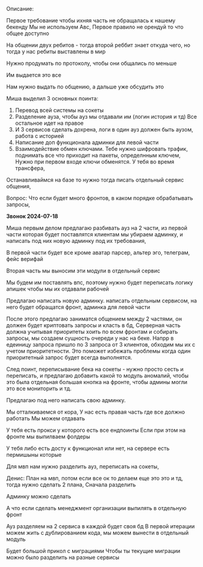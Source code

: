 Описание: 

Первое требование чтобы ихняя часть не обращалась к нашему бекенду
Мы не используем Авс, Первое правило не орендуй то что общее доступно

На общении двух ребитов - тогда второй реббит знает откуда чего, но тогда у нас ребиты выставлены в мир

Нужно продумать по протоколу, чтобы они общались по меньше


Им выдается это все 

Нам нужно выдать по общению, а дальше уже обсудить это

Миша выделил 3 основных поинта:
1. Перевод всей системы на сокеты
2. Разделение ауза, чтобы ауз мы отдавали им (логин история и тд) Все остальное идет на правое
3. И 3 сервисов сделать дохрена, логи в один ауз должен быть аузом, работа с историей
4. Написание доп функционала админки для левой части
5. Взаимодействие обмен ключами. Тебе нужно шифровать трафик, поднимать все что приходит на пакеты, определнным ключем, Нужно при первом входе ключи обменятся.
У тебя во время трансфера, 

Останавливаймся на базе то  нужно тогда писать отдельный сервис общения, 


Вопрос: Что если будет много фронтов, в каком порядке обрабатывать запросы, 


**Звонок 2024-07-18**


Миша первым делом предлагаю разбивать ауз на 2 части, из первой части которая будет поставлятся клиентам мы убираем админку, и написать под них новую админку под их требования, 

В первой части будет все кроме аватар парсер, альтер эго, телеграм, фейс верифай

Вторая часть мы выносим эти модули в отдельный сервис

Мы будем им поставлять впс, поэтому нужно будет переписать логику апишек чтобы мы их отдавали рабочей

Предлагаю написать новую админку. написать отдельным сервисом, на него будет обращатся фронт, админка для левой части

После этого предлагаю заниматся общением между 2 частями, он должен будет криптовать запросы и класть в бд, Серверная часть должна учитывая приоритеты хоить по всем фронтам и собирать запросы, мы создаем сущность очереди у нас на беке. 
Напрр в едеиницу запроса пришло по 3 запроса от 3 клиентов, обходим мы их с учетом приоритетности. Это поможет избежать проблемы когда один приоритетный запрос будет всегда выполнятся.

След поинт, переписывание бека на сокеты - нужно просто сесть и переписать, и предлагаю добавить какой то модуль аномалий, чтобы это была отдельная большая кнопка на фронте, чтобы админы могли это все мониторить и тд.


Предлагаю под него написать свою админку. 


Мы отталкиваемся от кора, У нас есть правая часть где все должно работать
Мы можем отдавать 

У тебя есть прокси у которого есть все ендпоинты
Если при этом на фронте мы выпилваем фолдеры


У тебя либо есть досту к функционал или нет, на сервере есть пермишыны которые

Для мвп нам нужно разделить ауз, переписать на сокеты,

Денис: План на мвп, потом если все ок то делаем еще это это и тд, тогда нужно сделать 2 плана, Сначала разделить


Админку можно сделать


А что если сделать менеджмент организации выпилять в отдельную фронт


Ауз разделяем на 2 сервиса в каждой будет своя бд
В первой итерации можем жить с дублированием кода, мы можем вынести в отдельный модуль

Будет большой прикол с миграциями
Чтобы ты текущие миграции можно было разделить на разные сервисы